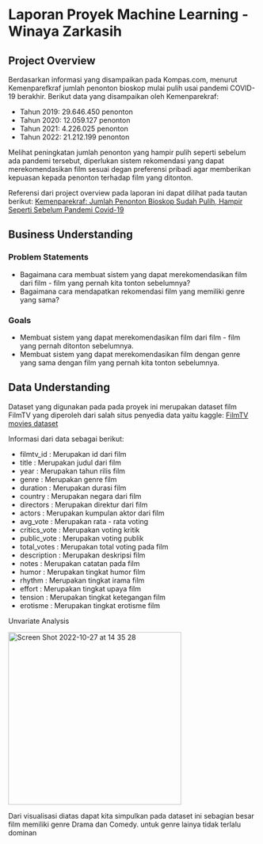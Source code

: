 # Laporan Proyek Machine Learning - Winaya Zarkasih

## Project Overview

Berdasarkan informasi yang disampaikan pada Kompas.com, menurut Kemenparefkraf jumlah penonton bioskop mulai pulih usai pandemi COVID-19 berakhir.
Berikut data yang disampaikan oleh Kemenparekraf:

* Tahun 2019: 29.646.450 penonton 
* Tahun 2020: 12.059.127 penonton 
* Tahun 2021: 4.226.025 penonton 
* Tahun 2022: 21.212.199 penonton

Melihat peningkatan jumlah penonton yang hampir pulih seperti sebelum ada pandemi tersebut, diperlukan sistem rekomendasi yang dapat merekomendasikan film sesuai degan preferensi pribadi agar memberikan kepuasan kepada penonton terhadap film yang ditonton.

Referensi dari project overview pada laporan ini dapat dilihat pada tautan berikut: [Kemenparekraf: Jumlah Penonton Bioskop Sudah Pulih, Hampir Seperti Sebelum Pandemi Covid-19]([https://scholar.google.com/](https://nasional.kompas.com/read/2022/07/04/14351401/kemenparekraf-jumlah-penonton-bioskop-sudah-pulih-hampir-seperti-sebelum)) 

## Business Understanding

### Problem Statements

- Bagaimana cara membuat sistem yang dapat merekomendasikan film dari film - film yang pernah kita tonton sebelumnya?
- Bagaimana cara mendapatkan rekomendasi film yang memiliki genre yang sama?

### Goals

- Membuat sistem yang dapat merekomendasikan film dari film - film yang pernah ditonton sebelumnya.
- Membuat sistem yang dapat merekomendasikan film dengan genre yang sama dengan film yang pernah kita tonton sebelumnya.

## Data Understanding

Dataset yang digunakan pada pada proyek ini merupakan dataset film FilmTV yang diperoleh dari salah situs penyedia data yaitu kaggle: [FilmTV movies dataset](https://www.kaggle.com/datasets/stefanoleone992/filmtv-movies-dataset?select=filmtv_movies+-+ENG.csv)

Informasi dari data sebagai berikut:

- filmtv_id : Merupakan id dari film
- title : Merupakan judul dari film
- year : Merupakan tahun rilis film
- genre : Merupakan genre film
- duration : Merupakan durasi film
- country : Merupakan negara dari film
- directors : Merupakan direktur dari film
- actors : Merupakan kumpulan aktor dari film
- avg_vote : Merupakan rata - rata voting
- critics_vote : Merupakan voting kritik
- public_vote : Merupakan voting publik
- total_votes : Merupakan total voting pada film
- description : Merupakan deskripsi film
- notes : Merupakan catatan pada film
- humor : Merupakan tingkat humor film
- rhythm : Merupakan tingkat irama film
- effort : Merupakan tingkat upaya film
- tension : Merupakan tingkat ketegangan film
- erotisme : Merupakan tingkat erotisme film

Unvariate Analysis

<img width="349" alt="Screen Shot 2022-10-27 at 14 35 28" src="https://user-images.githubusercontent.com/60729013/198220145-ea5506a2-6e9c-4db4-b68d-02942fd348a6.png">

Dari visualisasi diatas dapat kita simpulkan pada dataset ini sebagian besar film memiliki genre Drama dan Comedy. untuk genre lainya tidak terlalu dominan


